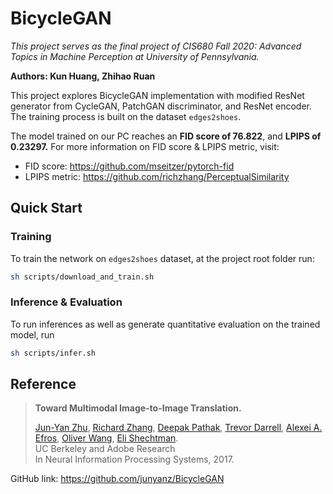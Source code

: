 # BicycleGAN
*This project serves as the final project of CIS680 Fall 2020: Advanced Topics in Machine Perception at University of Pennsylvania.*

**Authors: Kun Huang, Zhihao Ruan**

This project explores BicycleGAN implementation with modified ResNet generator from CycleGAN, PatchGAN discriminator, and ResNet encoder. The training process is built on the dataset `edges2shoes`.

The model trained on our PC reaches an **FID score of 76.822**, and **LPIPS of 0.23297.** For more information on FID score & LPIPS metric, visit:
- FID score: https://github.com/mseitzer/pytorch-fid
- LPIPS metric: https://github.com/richzhang/PerceptualSimilarity

## Quick Start
### Training
To train the network on `edges2shoes` dataset, at the project root folder run:
```bash
sh scripts/download_and_train.sh
```

### Inference & Evaluation
To run inferences as well as generate quantitative evaluation on the trained model, run
```bash
sh scripts/infer.sh
```



## Reference
> **Toward Multimodal Image-to-Image Translation.**
> 
> [Jun-Yan Zhu](https://www.cs.cmu.edu/~junyanz/),
>  [Richard Zhang](https://richzhang.github.io/), [Deepak Pathak](http://people.eecs.berkeley.edu/~pathak/), [Trevor Darrell](https://people.eecs.berkeley.edu/~trevor/), [Alexei A. Efros](https://people.eecs.berkeley.edu/~efros/), [Oliver Wang](http://www.oliverwang.info/), [Eli Shechtman](https://research.adobe.com/person/eli-shechtman/).  
>  UC Berkeley and Adobe Research  
> In Neural Information Processing Systems, 2017. 

GitHub link: https://github.com/junyanz/BicycleGAN

